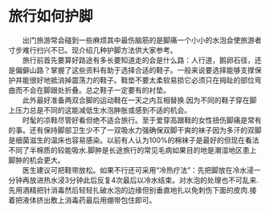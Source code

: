 # 旅行如何护脚  

&emsp;&emsp;出门旅游常会碰到一些麻烦其中最伤脑筋的是脚痛一个小小的水泡会使旅游者寸步难行扫兴不已。现介绍几种护脚方法供大家参考。  
&emsp;&emsp;旅行前首先要算好路途有多长要知道走的会是什么路：人行道，鹅卵石径，还是偏僻山路？掌握了这些资料有助于选择合适的鞋子。一般来说要选择能够支撑保护并能很好地抵消掉震荡力的鞋子。鞋垫不要太柔软易损它必须只在拇趾的部位弯曲而不会在脚跟处折叠。总之鞋子一定要有的衬垫。  
&emsp;&emsp;此外最好准备两双合脚的运动鞋在一天之内互相替换.因为不同的鞋子穿在脚上压力总是不同的这能减低生水泡肿胀或感到不适的机会。  
&emsp;&emsp;时髦的凉鞋尽管好看但绝不适合旅行。至于爱穿高跟鞋的女性扭伤脚痛是常有的事。还有保持脚部卫生少不了一双吸水力强确保双脚干爽的袜子因为多汗的双脚是细菌滋生的温床也容易感染。以前有人认为100%的棉袜子是最好的但现在看法不同了半棉质的较能吸水.脚肿是长途旅行的常见毛病如果目的地是潮湿地区患上脚肿的机会更大。  
&emsp;&emsp;医生建议可把鞋带放松。如果不行还可采用“冷热疗法”：先把脚放在冷水浸一分钟再放进热水浸3分钟此后反复4次最后以冷水结束。对水泡的处理也不可乱来.先用酒精把针消毒然后轻轻扎破水泡的边缘但别垂直地扎以免刺伤下面的皮肉.接着把液体挤出敷上消毒药最后用绷带包住即可。 
